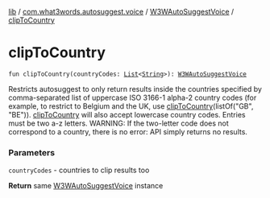 [lib](../../index.md) / [com.what3words.autosuggest.voice](../index.md) / [W3WAutoSuggestVoice](index.md) / [clipToCountry](./clip-to-country.md)

# clipToCountry

`fun clipToCountry(countryCodes: `[`List`](https://kotlinlang.org/api/latest/jvm/stdlib/kotlin.collections/-list/index.html)`<`[`String`](https://kotlinlang.org/api/latest/jvm/stdlib/kotlin/-string/index.html)`>): `[`W3WAutoSuggestVoice`](index.md)

Restricts autosuggest to only return results inside the countries specified by comma-separated list of uppercase ISO 3166-1 alpha-2 country codes
(for example, to restrict to Belgium and the UK, use [clipToCountry](./clip-to-country.md)(listOf("GB", "BE")). [clipToCountry](./clip-to-country.md) will also accept lowercase
country codes. Entries must be two a-z letters. WARNING: If the two-letter code does not correspond to a country, there is no error: API simply
returns no results.

### Parameters

`countryCodes` - countries to clip results too

**Return**
same [W3WAutoSuggestVoice](index.md) instance

